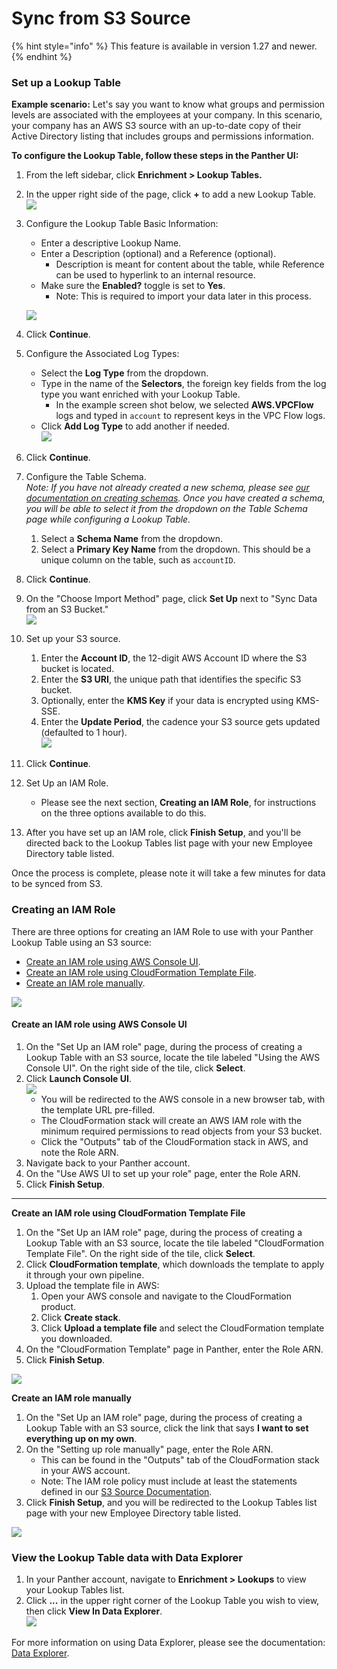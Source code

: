 # Sync from S3 Source

{% hint style="info" %}
This feature is available in version 1.27 and newer.
{% endhint %}

### Set up a Lookup Table

**Example scenario:** Let's say you want to know what groups and permission levels are associated with the employees at your company. In this scenario, your company has an AWS S3 source with an up-to-date copy of their Active Directory listing that includes groups and permissions information.



**To configure the Lookup Table, follow these steps in the Panther UI:**

1. From the left sidebar, click **Enrichment > Lookup Tables.**
2. In the upper right side of the page, click **+** to add a new Lookup Table.\
   ![](../../.gitbook/assets/add-lookup-table.png)
3.  Configure the Lookup Table Basic Information:

    * Enter a descriptive Lookup Name.&#x20;
    * Enter a Description (optional) and a Reference (optional).&#x20;
      * Description is meant for content about the table, while Reference can be used to hyperlink to an internal resource.
    * Make sure the **Enabled?** toggle is set to **Yes**.
      * Note: This is required to import your data later in this process.&#x20;

    ![](../../.gitbook/assets/lookup-table-basic-s3.png)
4. Click **Continue**.
5. Configure the Associated Log Types:
   * Select the **Log Type** from the dropdown. &#x20;
   * Type in the name of the **Selectors**, the foreign key fields from the log type you want enriched with your Lookup Table.&#x20;
     * In the example screen shot below, we selected **AWS.VPCFlow** logs and typed in `account` to represent keys in the VPC Flow logs.
   * Click **Add Log Type** to add another if needed. \
     ![](../../.gitbook/assets/lut-logtype-s3.png)
6. Click **Continue**.
7. Configure the Table Schema. \
   _Note: If you have not already created a new schema, please see_ [_our documentation on creating schemas_](https://docs.runpanther.io/data-onboarding/custom-log-types/example-csv)_. Once you have created a schema, you will be able to select it from the dropdown on the Table Schema page while configuring a Lookup Table._
   1. Select a **Schema Name** from the dropdown.
   2. Select a **Primary Key Name** from the dropdown. This should be a unique column on the table, such as `accountID`.&#x20;
8. Click **Continue**.
9. On the "Choose Import Method" page, click **Set Up** next to "Sync Data from an S3 Bucket." \
   ![](../../.gitbook/assets/lut-import-s3.png)
10. Set up your S3 source.
    1. Enter the **Account ID**, the 12-digit AWS Account ID where the S3 bucket is located.
    2. Enter the **S3 URI**, the unique path that identifies the specific S3 bucket.
    3. Optionally, enter the **KMS Key** if your data is encrypted using KMS-SSE.
    4. Enter the **Update Period**, the cadence your S3 source gets updated (defaulted to 1 hour).\
       ![](../../.gitbook/assets/lut-setup-s3.png)
11. Click **Continue**.
12. Set Up an IAM Role.&#x20;
    * Please see the next section, **Creating an IAM Role**, for instructions on the three options available to do this.
13. After you have set up an IAM role, click **Finish Setup**, and you'll be directed back to the Lookup Tables list page with your new Employee Directory table listed.

Once the process is complete, please note it will take a few minutes for data to be synced from S3.

### Creating an IAM Role

There are three options for creating an IAM Role to use with your Panther Lookup Table using an S3 source:

* [Create an IAM role using AWS Console UI](https://docs.runpanther.io/data-analytics/lookup-tables/s3-source#create-an-iam-role-using-aws-console-ui).
* [Create an IAM role using CloudFormation Template File](https://docs.runpanther.io/data-analytics/lookup-tables/s3-source#create-an-iam-role-using-cloudformation-template-file).
* [Create an IAM role manually](https://docs.runpanther.io/data-analytics/lookup-tables/s3-source#create-an-iam-role-manually).

![](<../../.gitbook/assets/Screen Shot 2022-01-26 at 4.49.50 PM.png>)



#### Create an IAM role using AWS Console UI

1. On the "Set Up an IAM role" page, during the process of creating a Lookup Table with an S3 source, locate the tile labeled "Using the AWS Console UI". On the right side of the tile, click **Select**.&#x20;
2. Click **Launch Console UI**.\
   ![](../../.gitbook/assets/aws-ui-role.png)
   * You will be redirected to the AWS console in a new browser tab, with the template URL pre-filled.&#x20;
   * The CloudFormation stack will create an AWS IAM role with the minimum required permissions to read objects from your S3 bucket.&#x20;
   * Click the "Outputs" tab of the CloudFormation stack in AWS, and note the Role ARN.
3. Navigate back to your Panther account.
4. On the "Use AWS UI to set up your role" page, enter the Role ARN.
5. Click **Finish Setup**.

****

**Create an IAM role using CloudFormation Template File**

1. On the "Set Up an IAM role" page, during the process of creating a Lookup Table with an S3 source, locate the tile labeled "CloudFormation Template File". On the right side of the tile, click **Select**.&#x20;
2. Click **CloudFormation template**, which downloads the template to apply it through your own pipeline.
3. Upload the template file in AWS:
   1. Open your AWS console and navigate to the CloudFormation product.
   2. Click **Create stack**.
   3. Click **Upload a template file** and select the CloudFormation template you downloaded.
4. On the "CloudFormation Template" page in Panther, enter the Role ARN.
5. Click **Finish Setup**.

![](<../../.gitbook/assets/Screen Shot 2022-01-26 at 5.01.21 PM.png>)

**Create an IAM role manually**

1. On the "Set Up an IAM role" page, during the process of creating a Lookup Table with an S3 source, click the link that says **I want to set everything up on my own**.
2. On the "Setting up role manually" page, enter the Role ARN.&#x20;
   * This can be found in the "Outputs" tab of the CloudFormation stack in your AWS account.
   * Note: The IAM role policy must include at least the statements defined in our [S3 Source Documentation](../../data-onboarding/data-transports/s3.md#creating-an-iam-role-manually-or-with-other-automation).
3. Click **Finish Setup**, and you will be redirected to the Lookup Tables list page with your new Employee Directory table listed.

![](<../../.gitbook/assets/Screen Shot 2022-01-26 at 5.03.43 PM.png>)

### View the Lookup Table data with Data Explorer

1. In your Panther account, navigate to **Enrichment > Lookups** to view your Lookup Tables list.
2. Click **...** in the upper right corner of the Lookup Table you wish to view, then click **View In Data Explorer**.\
   ![](../../.gitbook/assets/view-in-de.png)

For more information on using Data Explorer, please see the documentation: [Data Explorer](https://docs.runpanther.io/data-analytics/data-explorer).



